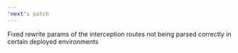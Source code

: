 ```yaml
---
'next': patch
---
```


Fixed rewrite params of the interception routes not being parsed correctly in certain deployed environments
